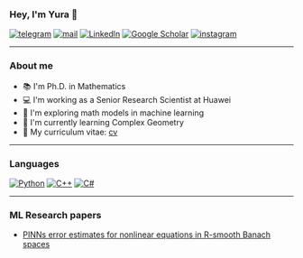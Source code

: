 ### Hey, I'm Yura 👋

[![telegram](https://img.shields.io/static/v1?style=flat-square&message=telegram&color=26A5E4&logo=Telegram&logoColor=FFFFFF&label=)](https://t.me/yzdxdydz)
[![mail](https://img.shields.io/badge/gmail-c14438?style=flat-square&message=gmail&logo=Gmail&logoColor=white)](mailto:yuri.zakharyan@gmail.com)
[![Linkedln](https://img.shields.io/badge/linkedin-0077B5?style=flat-square&logo=linkedin&logoColor=white)](https://www.linkedin.com/in/yurii-zakharian/)
[![Google Scholar](https://img.shields.io/badge/scholar-%23FFFFFF?style=flat-square&logo=google-scholar&logoColor=4285F4)](https://scholar.google.com/citations?user=silHCQHr_UoC)
[![instagram](https://img.shields.io/static/v1?style=flat-square&message=instagram&color=C13584&logo=instagram&logoColor=white&label=)](https://www.instagram.com/yzdxdydz/)

---

### About me
- 📚 I'm Ph.D. in Mathematics
- 💻 I'm working as a Senior Research Scientist at Huawei
- 🔬 I'm exploring math models in machine learning
- 📖 I'm currently learning Complex Geometry
- 📄 My curriculum vitae: [cv](cv.pdf)

---

### Languages
[![Python](https://img.shields.io/badge/python-blue?style=flat-square&logo=python&logoColor=white)](#)
[![C++](https://img.shields.io/badge/C++-blue?style=flat-square&logo=C%2B%2B&logoColor=white)](#)
[![C#](https://img.shields.io/badge/C%23-blue?style=flat-square&logo=CSharp&logoColor=white)](#)

---

### ML Research papers
- [PINNs error estimates for nonlinear equations in R-smooth Banach spaces](https://arxiv.org/pdf/2305.11915)
